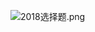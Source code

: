 ![2018选择题.png](https://upload-images.jianshu.io/upload_images/4045254-e946d42a661669a3.png?imageMogr2/auto-orient/strip%7CimageView2/2/w/1240)